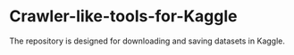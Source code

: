 # Crawler-like-tools-for-Kaggle
The repository is designed for downloading and saving datasets in Kaggle.
